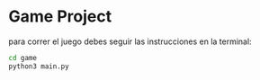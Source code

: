 # Game Project

para correr el juego debes seguir las instrucciones en la terminal:

```sh
cd game
python3 main.py
```